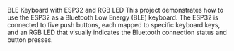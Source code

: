 BLE Keyboard with ESP32 and RGB LED
This project demonstrates how to use the ESP32 as a Bluetooth Low Energy (BLE) keyboard. The ESP32 is connected to five push buttons, each mapped to specific keyboard keys, and an RGB LED that visually indicates the Bluetooth connection status and button presses.

